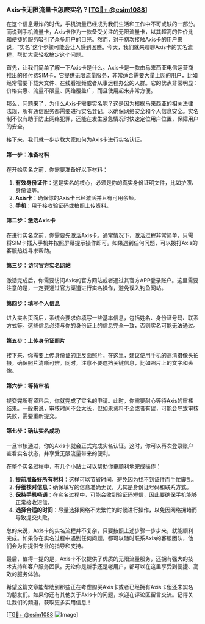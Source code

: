 ### Axis卡无限流量卡怎麽实名？[[TG💪+ @esim1088](https://t.me/s/esim1088)]

在这个信息爆炸的时代，手机流量已经成为我们生活和工作中不可或缺的一部分。而说到手机流量卡，Axis卡作为一款备受关注的无限流量卡，以其超高的性价比和便捷的服务吸引了众多用户的目光。然而，对于初次接触Axis卡的用户来说，“实名”这个步骤可能会让人感到困惑。今天，我们就来聊聊Axis卡的实名流程，帮助大家轻松搞定这个问题。

首先，让我们简单了解一下Axis卡是什么。Axis卡是一款由马来西亚电信运营商推出的预付费SIM卡，它提供无限流量服务，非常适合需要大量上网的用户，比如经常需要下载大文件、在线看视频或者从事远程办公的人群。它的优点非常明显：价格实惠、流量不限量、网络覆盖广，而且使用起来非常方便。

那么，问题来了，为什么Axis卡需要实名呢？这是因为根据马来西亚的相关法律法规，所有通信服务都需要进行实名登记，以确保网络安全和个人信息安全。实名制不仅有助于防止网络犯罪，还能在发生紧急情况时快速定位用户位置，保障用户的安全。

接下来，我们就一步步教大家如何为Axis卡进行实名认证。

#### 第一步：准备材料

在开始实名之前，你需要准备好以下材料：

1. **有效身份证件**：这是实名的核心，必须是你的真实身份证明文件，比如护照、身份证等。
2. **Axis卡**：确保你的Axis卡已经激活并且有可用余额。
3. **手机**：用于接收验证码或拍照上传资料。

#### 第二步：激活Axis卡

在进行实名之前，你需要先激活Axis卡。通常情况下，激活过程非常简单，只需将SIM卡插入手机并按照屏幕提示操作即可。如果遇到任何问题，可以拨打Axis的客服热线寻求帮助。

#### 第三步：访问官方实名网站

激活完成后，你需要访问Axis的官方网站或者通过其官方APP登录账户。这里需要注意的是，一定要通过官方渠道进行实名操作，避免误入钓鱼网站。

#### 第四步：填写个人信息

进入实名页面后，系统会要求你填写一些基本信息，包括姓名、身份证号码、联系方式等。这些信息必须与你的身份证上的信息完全一致，否则实名可能无法通过。

#### 第五步：上传身份证照片

接下来，你需要上传身份证的正反面照片。在这里，建议使用手机的高清摄像头拍摄，确保照片清晰可辨。同时，注意不要遮挡关键信息，比如照片上的文字和头像。

#### 第六步：等待审核

提交完所有资料后，你就完成了实名的申请。此时，你需要耐心等待Axis的审核结果。一般来说，审核时间不会太长，但如果资料不全或者有误，可能会导致审核失败，需要重新提交。

#### 第七步：确认实名成功

一旦审核通过，你的Axis卡就会正式完成实名认证。这时，你可以再次登录账户查看实名状态，并享受无限流量带来的便利。

在整个实名过程中，有几个小贴士可以帮助你更顺利地完成操作：

1. **提前准备好所有材料**：这样可以节省时间，避免因为找不到证件而手忙脚乱。
2. **仔细核对信息**：确保填写的信息准确无误，尤其是身份证号码和联系方式。
3. **保持手机畅通**：在实名过程中，可能会收到验证码短信，因此要确保手机能够正常接收短信。
4. **选择合适的时间**：尽量选择网络不太繁忙的时候进行操作，以免因网络拥堵而导致提交失败。

总的来说，Axis卡的实名流程并不复杂，只要按照上述步骤一步步来，就能顺利完成。如果你在实名过程中遇到任何问题，都可以随时联系Axis的客服团队，他们会为你提供专业的指导和支持。

最后，值得一提的是，Axis卡不仅提供了优质的无限流量服务，还拥有强大的技术支持和客户服务团队。无论你是新手还是老用户，都可以在这里享受到便捷、高效的服务体验。

希望这篇文章能帮助到那些正在考虑购买Axis卡或者已经拥有Axis卡但还未实名的朋友们。如果你还有其他关于Axis卡的问题，欢迎在评论区留言交流。记得关注我们的频道，获取更多实用信息！

[[TG💪+ @esim1088](https://t.me/s/esim1088) ![Image](https://i.postimg.cc/4NQfJmqS/Snipaste-2025-05-13-00-14-12.png)]